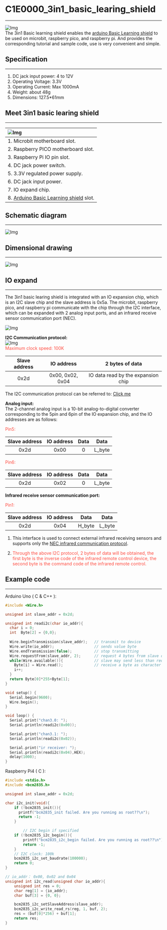 # C1E0000_3in1_basic_learing_shield          
-----------------------------------
![Img](../../_static/common/C1E0000/img/1img.jpg)       
The 3in1 Basic learning shield enables the [arduino Basic Learning shield](../../arduino/A1E0000_basic_learing_shield/A1E0000_basic_learing_shield.md) to be used on microbit, raspberry pico, and raspberry pi. And provides the corresponding tutorial and sample code, use is very convenient and simple.  

## Specification         
----------------
1. DC jack input power: 4 to 12V  
2. Operating Voltage: 3.3V  
2. Operating Current: Max 1000mA  
3. Weight: about 48g  
4. Dimensions: 127.5*61mm  

## Meet 3in1 basic learing shield              
---------------------------------
| ![Img](../../_static/common/C1E0000/img/2img.jpg) |
| :-- |
| 1. Microbit motherboard slot.|
| 2. Raspberry PICO motherboard slot. |
| 3. Raspberry Pi IO pin slot. |
| 4. DC jack power switch. |
| 5. 3.3V regulated power supply. |
| 6. DC jack input power. |
| 7. IO expand chip. |
| 8. [Arduino Basic Learning shield](../../arduino/A1E0000_basic_learning_shield/A1E0000_basic_learning_shield.md) slot. |

## Schematic diagram             
--------------------
![Img](../../_static/common/C1E0000/img/3img.png)  

## Dimensional drawing            
----------------------
![Img](../../_static/common/C1E0000/img/4img.png)  

## IO expand              
------------
The 3in1 basic learing shield is integrated with an IO expansion chip, which is an I2C slave chip and the slave address is 0x5a. The microbit, raspberry pico, and raspberry pi communicate with the chip through the I2C interface, which can be expanded with 2 analog input ports, and an infrared receive sensor communication port (NEC).  

![Img](../../_static/common/C1E0000/img/5img.png)  

**I2C Communication protocol:**  
![Img](../../_static/common/C1E0000/img/6img.png)  
<span style="color: rgb(255, 76, 65);">Maximum clock speed: 100K</span> 

|  Slave address  |  IO address  |  2 bytes of data  |
| :--: | :--: | :--: |
| 0x2d | 0x00, 0x02, 0x04 | IO data read by the expansion chip |      

The I2C communication protocol can be referred to: [Click me](../../various_resources/iic/iic.md)  

**Analog input:**  
The 2-channel analog input is a 10-bit analog-to-digital converter corresponding to the 5pin and 6pin of the IO expansion chip, and the IO addresses are as follows:  
      
<span style="color: rgb(255, 76, 65);">Pin5:</span>       

|  Slave address  |  IO address  |  Data  |  Data  |      
| :--: | :--: | :--: | :--: |   
| 0x2d | 0x00 | 0 | L_byte |               

<span style="color: rgb(255, 76, 65);">Pin6:</span>        

|  Slave address  |  IO address  |  Data  |  Data  |      
| :--: | :--: | :--: | :--: |   
| 0x2d | 0x02 | 0 | L_byte |         

**Infrared receive sensor communication port:**         

<span style="color: rgb(255, 76, 65);">Pin1:</span> 

|  Slave address  |  IO address  |  Data  |  Data  |      
| :--: | :--: | :--: | :--: |   
| 0x2d | 0x04 | H_byte | L_byte |         

1. This interface is used to connect external infrared receiving sensors and supports only the [NEC infrared communication protocol](../../various_resources/nec/nec.md).         

2. <span style="color: rgb(255, 76, 65);">Through the above I2C protocol, 2 bytes of data will be obtained, the first byte is the inverse code of the infrared remote control device, the second byte is the command code of the infrared remote control.</span>        

## Example code             
--------------       
Arduino Uno ( C & C++ ):    
```c & c++
#include <Wire.h>

unsigned int slave_addr = 0x2d;

unsigned int readi2c(char io_addr){
  char i = 0;
  int  Byte[2] = {0,0};
  
  Wire.beginTransmission(slave_addr);   // transmit to device 
  Wire.write(io_addr);                  // sends value byte
  Wire.endTransmission(false);          // stop transmitting
  Wire.requestFrom(slave_addr, 2);      // request 4 bytes from slave device
  while(Wire.available()){              // slave may send less than requested  
    Byte[i] = Wire.read();              // receive a byte as character
    i++;
  }
  return Byte[0]*255+Byte[1];
}

void setup() {
  Serial.begin(9600);
  Wire.begin();
}

void loop() {
  Serial.print("chan3.0: ");
  Serial.println(readi2c(0x00));

  Serial.print("chan3.1: ");
  Serial.println(readi2c(0x02));

  Serial.print("ir receiver: ");
  Serial.println(readi2c(0x04),HEX);
  delay(1000);
}
```


Raspberry Pi4 ( C ):      
```c
#include <stdio.h>
#include <bcm2835.h>

unsigned int slave_addr = 0x2d;

char i2c_init(void){
    if (!bcm2835_init()){
      printf("bcm2835_init failed. Are you running as root??\n");
      return -1;
    }

    	// I2C begin if specified
	if (!bcm2835_i2c_begin()){
		printf("bcm2835_i2c_begin failed. Are you running as root??\n");
		return -1;
	}
	// I2C clock: 100k
	bcm2835_i2c_set_baudrate(100000);
	return 0;
}

// io_addr： 0x00, 0x02 and 0x04
unsigned int i2c_read(unsigned char io_addr){
	unsigned int res = 0;
	char reg[1] = {io_addr};
	char buf[3] = {0, 0};

	bcm2835_i2c_setSlaveAddress(slave_addr);
	bcm2835_i2c_write_read_rs(reg, 1, buf, 2);
	res = (buf[0]*256) + buf[1];
	return res;
}
```



